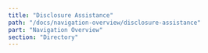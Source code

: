 ```yaml
---
title: "Disclosure Assistance"
path: "/docs/navigation-overview/disclosure-assistance"
part: "Navigation Overview"
section: "Directory"
---
```

